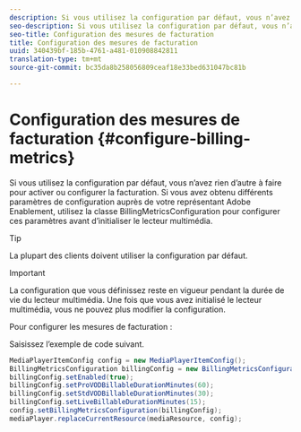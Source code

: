 ```yaml
---
description: Si vous utilisez la configuration par défaut, vous n’avez rien d’autre à faire pour activer ou configurer la facturation. Si vous avez obtenu différents paramètres de configuration auprès de votre représentant Adobe Enablement, utilisez la classe BillingMetricsConfiguration pour configurer ces paramètres avant d’initialiser le lecteur multimédia.
seo-description: Si vous utilisez la configuration par défaut, vous n’avez rien d’autre à faire pour activer ou configurer la facturation. Si vous avez obtenu différents paramètres de configuration auprès de votre représentant Adobe Enablement, utilisez la classe BillingMetricsConfiguration pour configurer ces paramètres avant d’initialiser le lecteur multimédia.
seo-title: Configuration des mesures de facturation
title: Configuration des mesures de facturation
uuid: 340439bf-185b-4761-a481-010908842811
translation-type: tm+mt
source-git-commit: bc35da8b258056809ceaf18e33bed631047bc81b

---
```



# Configuration des mesures de facturation {#configure-billing-metrics}

Si vous utilisez la configuration par défaut, vous n’avez rien d’autre à faire pour activer ou configurer la facturation. Si vous avez obtenu différents paramètres de configuration auprès de votre représentant Adobe Enablement, utilisez la classe BillingMetricsConfiguration pour configurer ces paramètres avant d’initialiser le lecteur multimédia.

>[!TIP]
>
>La plupart des clients doivent utiliser la configuration par défaut.

>[!IMPORTANT]
>
>La configuration que vous définissez reste en vigueur pendant la durée de vie du lecteur multimédia. Une fois que vous avez initialisé le lecteur multimédia, vous ne pouvez plus modifier la configuration.

Pour configurer les mesures de facturation :

Saisissez l’exemple de code suivant.

```java
MediaPlayerItemConfig config = new MediaPlayerItemConfig(); 
BillingMetricsConfiguration billingConfig = new BillingMetricsConfiguration(); 
billingConfig.setEnabled(true); 
billingConfig.setProVODBillableDurationMinutes(60); 
billingConfig.setStdVODBillableDurationMinutes(30); 
billingConfig.setLiveBillableDurationMinutes(15); 
config.setBillingMetricsConfiguration(billingConfig); 
mediaPlayer.replaceCurrentResource(mediaResource, config);
```
